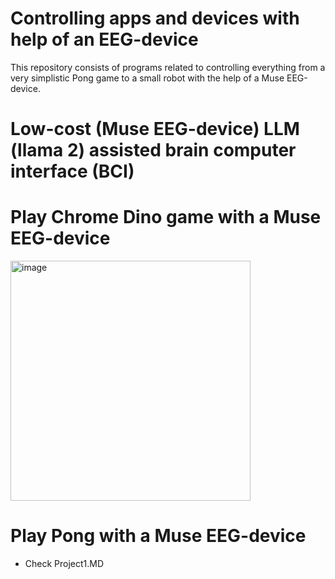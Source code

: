 # Controlling apps and devices with help of an EEG-device
This repository consists of programs related to controlling everything from a very simplistic Pong game to a small robot with the help of a Muse EEG-device.

# Low-cost (Muse EEG-device) LLM (llama 2) assisted brain computer interface (BCI) 

# Play Chrome Dino game with a Muse EEG-device
<img width="384" alt="image" src="https://github.com/edmund-code/muse-eeg/assets/52833150/167b9dd5-3279-4506-b1ba-271839e922c4">

# Play Pong with a Muse EEG-device

- Check Project1.MD
